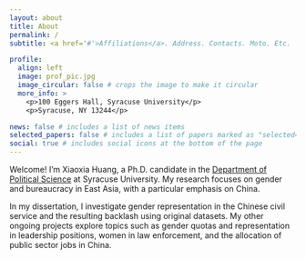 ```yaml
---
layout: about
title: About
permalink: /
subtitle: <a href='#'>Affiliations</a>. Address. Contacts. Moto. Etc.

profile:
  align: left
  image: prof_pic.jpg
  image_circular: false # crops the image to make it circular
  more_info: >
    <p>100 Eggers Hall, Syracuse University</p>
    <p>Syracuse, NY 13244</p>

news: false # includes a list of news items
selected_papers: false # includes a list of papers marked as "selected={true}"
social: true # includes social icons at the bottom of the page
---
```



Welcome! I’m Xiaoxia Huang, a Ph.D. candidate in the [Department of Political Science](https://www.maxwell.syr.edu/academics/political-science-department) at Syracuse University. My research focuses on gender and bureaucracy in East Asia, with a particular emphasis on China.

In my dissertation, I investigate gender representation in the Chinese civil service and the resulting backlash using original datasets. My other ongoing projects explore topics such as gender quotas and representation in leadership positions, women in law enforcement, and the allocation of public sector jobs in China.
